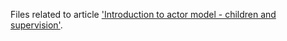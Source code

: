 Files related to article ['Introduction to actor model - children and supervision'](https://www.linkedin.com/pulse/introduction-actor-model-children-supervision-tomasz-wola%C5%84ski).
